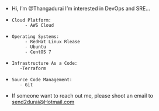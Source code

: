 -  Hi, I’m @Thangadurai
   I’m interested in DevOps and SRE...
-     Cloud Platform:
           - AWS Cloud
-     Operating Systems:
           - RedHat Linux Rlease
           - Ubuntu
           - CentOS 7
-     Infrastructure As a Code:
         -Terraform
-     Source Code Management:
         - Git
- If someone want to reach out me, please shoot an email to send2durai@Hotmail.com
